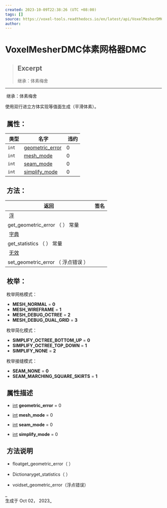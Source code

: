 ```yaml
---
created: 2023-10-09T22:38:26 (UTC +08:00)
tags: []
source: https://voxel-tools.readthedocs.io/en/latest/api/VoxelMesherDMC/
author: 
---
```


# VoxelMesherDMC体素网格器DMC

> ## Excerpt
> 继承：体素梅舍

---
 继承：体素梅舍

  
使用双行进立方体实现等值面生成（平滑体素）。

##  属性：

|  类型 |  名字 |  违约 |
| --- | --- | --- |
| `int` | [geometric\_error](https://voxel-tools.readthedocs.io/en/latest/api/VoxelMesherDMC/#i_geometric_error) | 0 |
| `int` | [mesh\_mode](https://voxel-tools.readthedocs.io/en/latest/api/VoxelMesherDMC/#i_mesh_mode) | 0 |
| `int` | [seam\_mode](https://voxel-tools.readthedocs.io/en/latest/api/VoxelMesherDMC/#i_seam_mode) | 0 |
| `int` | [simplify\_mode](https://voxel-tools.readthedocs.io/en/latest/api/VoxelMesherDMC/#i_simplify_mode) | 0 |

##  方法：

|  返回 |  签名 |
| --- | --- |
|  [浮](https://docs.godotengine.org/en/stable/classes/class_float.html) |   
get\_geometric\_error （ ） 常量 |
|  [字典](https://docs.godotengine.org/en/stable/classes/class_dictionary.html) |   
get\_statistics （ ） 常量 |
|  [无效](https://voxel-tools.readthedocs.io/en/latest/api/VoxelMesherDMC/#) |   
set\_geometric\_error （ 浮点错误 ） |

##  枚举：

 枚举网格模式：

-   **MESH\_NORMAL** = **0**
-   **MESH\_WIREFRAME** = **1**
-   **MESH\_DEBUG\_OCTREE** = **2**
-   **MESH\_DEBUG\_DUAL\_GRID** = **3**

 枚举简化模式：

-   **SIMPLIFY\_OCTREE\_BOTTOM\_UP** = **0**
-   **SIMPLIFY\_OCTREE\_TOP\_DOWN** = **1**
-   **SIMPLIFY\_NONE** = **2**

 枚举接缝模式：

-   **SEAM\_NONE** = **0**
-   **SEAM\_MARCHING\_SQUARE\_SKIRTS** = **1**

##  属性描述

-   [int](https://docs.godotengine.org/en/stable/classes/class_int.html) **geometric\_error** = 0
    
-   [int](https://docs.godotengine.org/en/stable/classes/class_int.html) **mesh\_mode** = 0
    
-   [int](https://docs.godotengine.org/en/stable/classes/class_int.html) **seam\_mode** = 0
    
-   [int](https://docs.godotengine.org/en/stable/classes/class_int.html) **simplify\_mode** = 0
    

##  方法说明

-     
    floatget\_geometric\_error（ ）
    
-     
    Dictionaryget\_statistics（ ）
    
-     
    voidset\_geometric\_error（浮点错误）
    

_  
生成于 Oct 02， 2023_
